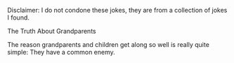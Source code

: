 Disclaimer: I do not condone these jokes, they are from a collection of jokes I found.

The Truth About Grandparents

The reason grandparents and children get along so well is really quite simple: They have a common enemy.

